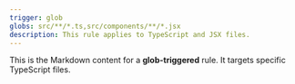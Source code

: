 ```yaml
---
trigger: glob
globs: src/**/*.ts,src/components/**/*.jsx
description: This rule applies to TypeScript and JSX files.
---
```

This is the Markdown content for a **glob-triggered** rule.
It targets specific TypeScript files.
